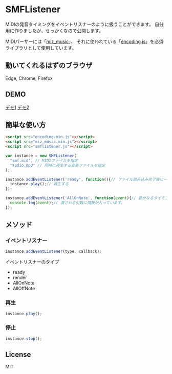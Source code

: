 # SMFListener

MIDIの発音タイミングをイベントリスナーのように扱うことができます。
自分用に作りましたが、せっかくなので公開します。

MIDIパーサーには「[miz_music](https://github.com/MizunagiKB/miz_music)」、
それに使われている「[encoding.js](https://github.com/polygonplanet/encoding.js)」を必須ライブラリとして使用しています。

## 動いてくれるはずのブラウザ
Edge, Chrome, Firefox

## DEMO
[デモ1](https://sound.0db.me/midi-anime/ripple/)
[デモ2](https://sound.0db.me/midi-anime/pianoroll/)


## 簡単な使い方

```html
<script src="encoding.min.js"></script>
<script src="miz_music.min.js"></script>
<script src="smflistener.js"></script>
```

```js
var instance = new SMFListener(
  "smf.mid", // MIDIファイルを指定
  "audio.mp3" // 同時に再生する音楽ファイルを指定
);

instance.addEventListener('ready', function(){// ファイル読み込み完了後に一度だけ発火
  instance.play();// 再生する
});

instance.addEventListener('AllOnNote', function(event){// 音がなるタイミングで発火します。
  console.log(event);// 渡される引数に情報が入っています。
});
```



## メソッド

### イベントリスナー
```js
instance.addEventListener(type, callback);
```
イベントリスナーのタイプ
- ready
- render
- AllOnNote
- AllOffNote


### 再生
```js
instance.play();
```

### 停止
```js
instance.stop();
```



## License
MIT